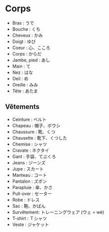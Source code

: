 # Corps

- Bras : うで
- Bouche : くち
- Cheveux : かみ
- Doigt : ゆび
- Coeur : 心、こころ
- Corps : からだ
- Jambe, pied : あし
- Main : て
- Nez : はな
- Oeil : め
- Oreille : みみ
- Tête : あたま


## Vêtements

- Ceinture : ベルト
- Chapeau : 帽子、ボウシ
- Chaussure : 靴、くつ
- Chausette : 靴下、くつした
- Chemise : シャツ
- Cravate : ネクタイ
- Gant : 手袋、てぶくろ
- Jeans : ジーンズ
- Jupe : スカート
- Manteau : コート
- Pantalon : ズボン
- Parapluie : 傘、かさ
- Pull-over : セーター
- Robe : ドレス
- Sac : 鞄、かばん
- Survêtement: トレーニングウェア (ウェ = wé)
- T-shirt : Ｔシャツ
- Veste : ジャケット
